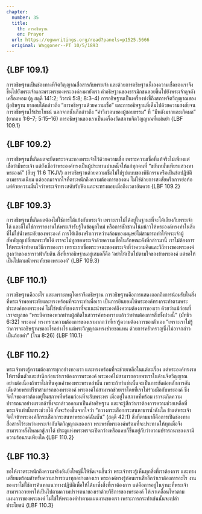 ```yaml
---
chapter:
  number: 35
  title:
    th: การอธิษฐาน
    en: Prayer
  url: https://egwwritings.org/read?panels=p1525.5666
  original: Waggoner--PT 10/5/1893
---
```


## {LBF 109.1}

การอธิษฐานเป็นช่องทางที่จิตวิญญาณสื่อสารกับพระเจ้า และด้วยการอธิษฐานนี้เองความเชื่อของเราจึงขึ้นไปยังพระเจ้าและพระพรของพระองค์ลงมายังเรา คำอธิษฐานของธรรมิกชนลอยขึ้นไปยังพระเจ้าดุจดังเครื่องหอม (ดู สดุดี 141:2; วิวรณ์ 5:8; 8:3–4) การอธิษฐานเป็นเครื่องบ่งชี้ถึงสภาพจิตวิญญาณของผู้อธิษฐาน ยากอบได้กล่าวถึง “การอธิษฐานด้วยความเชื่อ” และการอธิษฐานที่เต็มไปด้วยความสงสัยจนการอธิษฐานไร้ประโยชน์ นอกจากนั้นก็กล่าวถึง “คำวิงวอนของผู้ชอบธรรม” ที่ “มีพลังมากและเกิดผล” (ยากอบ 1:6–7; 5:15–16) การอธิษฐานของเราเป็นเครื่องวัดสภาพจิตวิญญาณที่แม่นยำ {LBF 109.1}

## {LBF 109.2}

การอธิษฐานที่เกิดผลจะยึดพระวจนะของพระเจ้าไว้ด้วยความเชื่อ เพราะความเชื่อที่แท้จริงไม่เพียงแต่เชื่อว่ามีพระเจ้า แต่ยังเชื่อว่าพระองค์ทรงเป็นผู้ประทานบำเหน็จให้แก่ทุกคนที่ “ขยันหมั่นเพียรแสวงหาพระองค์” (ฮีบรู 11:6 TKJV) การอธิษฐานด้วยความเชื่อไม่ใช่รูปแบบของพิธีกรรมหรือเป็นข้อปฏิบัติตามธรรมเนียม แต่ออกมาจากใจที่ตระหนักถึงความต้องการของตน ไม่ใช่ด้วยการสงสัยหรือการย่อท้อ แต่ด้วยความมั่นใจว่าพระเจ้าทรงสดับรับฟัง และจะทรงตอบเมื่อถึงเวลาอันควร {LBF 109.2}

## {LBF 109.3}

การอธิษฐานที่เกิดผลต้องไม่ใช่การโต้แย้งกับพระเจ้า เพราะเราไม่ได้อยู่ในฐานะที่จะโต้เถียงกับพระเจ้าได้ และก็ไม่ใช่การรายงานให้พระเจ้ารับรู้ในข้อมูลใหม่ หรือการชักชวนโน้มน้าวให้พระองค์ทรงทำในสิ่งที่ไม่ใช่น้ำพระทัยของพระองค์ การโต้เถียงหรือการหว่านล้อมของมนุษย์ไม่สามารถทำให้พระเจ้าผู้สัพพัญญูเปลี่ยนพระทัยได้ เราจะไม่ทูลขอพระเจ้าด้วยความเชื่อในลักษณะดังที่กล่าวมานี้ เราไม่ต้องการให้พระเจ้าทำตามวิธีการของเรา เพราะเราเชื่อพระวจนะของพระเจ้าที่ว่าความคิดและวิถีทางของพระองค์สูงกว่าของเราราวฟ้ากับดิน สิ่งที่เราอธิษฐานอยู่เสมอก็คือ ‘อย่าให้เป็นไปตามใจของข้าพระองค์ แต่ขอให้เป็นไปตามน้ำพระทัยของพระองค์’ {LBF 109.3}

## {LBF 110.1}

การอธิษฐานคืออะไร และเพราะเหตุใดเราจึงอธิษฐาน การอธิษฐานคือการแสดงออกถึงการน้อมรับในสิ่งที่พระเจ้าพอพระทัยและทรงพร้อมที่จะกระทำเพื่อเรา เป็นการยินยอมให้พระองค์ทรงกระทำตามพระประสงค์ของพระองค์ ไม่ใช่หน้าที่ของเราที่จะแนะนำพระองค์ถึงความต้องการของเรา ด้วยว่าแม้ก่อนที่เราจะทูลขอ “พระบิดาของพวกท่านผู้สถิตในสวรรค์ทรงทราบแล้วว่าท่านต้องการสิ่งทั้งปวงนี้” (มัทธิว 6:32) พระองค์ ทรงทราบความต้องการของเรามากกว่าที่เรารู้ความต้องการของตัวเอง “เพราะเราไม่รู้ว่าควรจะอธิษฐานขออะไรอย่างไร แต่พระวิญญาณทรงช่วยขอแทน ด้วยการคร่ำครวญซึ่งไม่อาจกล่าวเป็นถ้อยคำ” (โรม 8:26) {LBF 110.1}

## {LBF 110.2}

พระเจ้าทรงรู้ความต้องการทุกอย่างของเรา และทรงพร้อมที่จะช่วยเหลือในแต่ละเรื่อง แต่พระองค์ทรงรอให้เราตื่นตัวและสำนึกก่อนว่าเราต้องการพระองค์ พระองค์ไม่สามารถอวยพรเราในด้านจิตวิญญาณอย่างต่อเนื่องถ้าเราไม่เห็นคุณค่าของพระพรเหล่านั้น เพราะถ้าทำเช่นนั้นจะเป็นการขัดต่อหลักการอันเต็มด้วยพระปรีชาสามารถของพระองค์ พระองค์ไม่สามารถช่วยเราโดยที่เราไม่ร่วมมือกับพระองค์ ซึ่งจิตใจของเราต้องอยู่ในสภาพที่พร้อมก่อนที่จะรับพระพร เมื่ออยู่ในสภาพที่พร้อม เราจะเกิดความปรารถนาอย่างแรงกล้าซึ่งจะกล่าวออกมาเป็นคำอธิษฐาน และจะรู้สึกว่าเราต้องการความช่วยเหลือที่พระเจ้าเท่านั้นทรงช่วยได้ ทั้งจะร้องขึ้นจากใจว่า “กวางกระเสือกกระสนหาธารน้ำฉันใด ข้าแต่พระเจ้า จิตใจข้าพระองค์ก็กระเสือกกระสนหาพระองค์ฉันนั้น” (สดุดี 42:1) สิ่งที่ตามมาก็คือการเปิดช่องทางสื่อสารไว้ระหว่างพระเจ้ากับจิตวิญญาณของเรา พระพรที่พระองค์พร้อมที่จะประทานให้ทุกเมื่อจึงสามารถหลั่งไหลมาสู่เราได้ ประตูแห่งพระพรจะเปิดกว้างหรือแคบก็ขึ้นอยู่กับว่าความปรารถนาของเรามีความร้อนรนเพียงใด {LBF 110.2}

## {LBF 110.3}

ขอให้เราตระหนักถึงความจริงอันยิ่งใหญ่นี้ให้ชัดเจนขึ้นว่า พระเจ้าทรงรู้เห็นทุกสิ่งที่เราต้องการ และทรงเตรียมพร้อมสำหรับความปรารถนาทุกอย่างของเรา พระองค์ทรงรู้ก่อนเราเสียอีกว่าเราต้องการอะไร งานของเราไม่ใช่การค้นหาแนวทางปฏิบัติเพื่อให้ได้มาซึ่งสิ่งที่เราต้องการ แต่คือการอยู่ในฐานะที่พระเจ้าสามารถอวยพรให้เป็นไปตามความปรารถนาของเราด้วยวิธีการของพระองค์ ให้เราเคลื่อนไหวตามแผนการของพระองค์ ไม่ใช่ให้พระองค์ทำตามแผนงานของเรา เพราะการกระทำเช่นนั้นจะเปล่าประโยชน์ {LBF 110.3}
